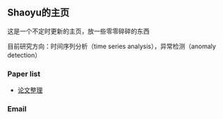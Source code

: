 ## Shaoyu的主页

这是一个不定时更新的主页，放一些零零碎碎的东西

目前研究方向：时间序列分析（time series analysis），异常检测（anomaly detection）

### Paper list

+ [论文整理](./paperlist.md)

### Email

[](*shaoyu1122@foxmail.com*)
